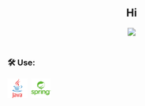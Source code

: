
<div id="header" align="center">
  <h2>Hi</h2>
  <img src="https://media.giphy.com/media/4frInXA5y3lGNLjeHS/giphy.gif" width="100"/><br/>
  <img src="https://komarev.com/ghpvc/?username=kilg-kory" alt='' />
</div>

### :hammer_and_wrench: Use:
 <div>
  <img src="https://github.com/devicons/devicon/blob/master/icons/java/java-original-wordmark.svg" 
       title="Java" alt="Java" width="40" height="40"/>&nbsp;
  <img src="https://github.com/devicons/devicon/blob/master/icons/spring/spring-original-wordmark.svg" 
       title="Spring" alt="Spring" width="40" height="40"/>&nbsp;
  

 </div>


<!--
**kilg-kory/kilg-kory** is a ✨ _special_ ✨ repository because its `README.md` (this file) appears on your GitHub profile.

Here are some ideas to get you started:

- 🔭 I’m currently working on ...
- 🌱 I’m currently learning ...
- 👯 I’m looking to collaborate on ...
- 🤔 I’m looking for help with ...
- 💬 Ask me about ...
- 📫 How to reach me: ...
- 😄 Pronouns: ...
- ⚡ Fun fact: ...
-->
